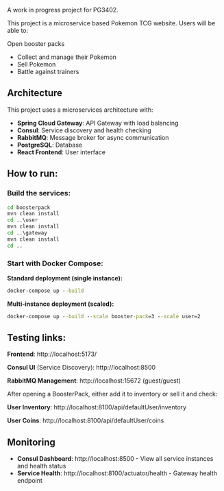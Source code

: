 A work in progress project for PG3402.

This project is a microservice based Pokemon TCG website. Users will be able to:

Open booster packs
* Collect and manage their Pokemon
* Sell Pokemon
* Battle against trainers

## Architecture

This project uses a microservices architecture with:
- **Spring Cloud Gateway**: API Gateway with load balancing
- **Consul**: Service discovery and health checking
- **RabbitMQ**: Message broker for async communication
- **PostgreSQL**: Database
- **React Frontend**: User interface

## How to run:

### Build the services:
```cmd
cd boosterpack
mvn clean install
cd ..\user
mvn clean install
cd ..\gateway
mvn clean install
cd ..
```

### Start with Docker Compose:

**Standard deployment (single instance):**
```cmd
docker-compose up --build
```

**Multi-instance deployment (scaled):**
```cmd
docker-compose up --build --scale booster-pack=3 --scale user=2
```

## Testing links:

**Frontend**: http://localhost:5173/

**Consul UI** (Service Discovery): http://localhost:8500

**RabbitMQ Management**: http://localhost:15672 (guest/guest)

After opening a BoosterPack, either add it to inventory or sell it and check:

**User Inventory**: http://localhost:8100/api/defaultUser/inventory

**User Coins**: http://localhost:8100/api/defaultUser/coins

## Monitoring

- **Consul Dashboard**: http://localhost:8500 - View all service instances and health status
- **Service Health**: http://localhost:8100/actuator/health - Gateway health endpoint

